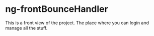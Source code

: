 # ng-frontBounceHandler


This is a front view of the project. The place where you can login and manage all the stuff.
